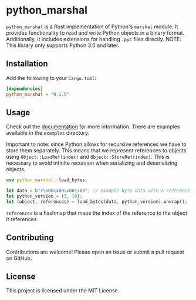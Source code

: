 # python_marshal

`python_marshal` is a Rust implementation of Python's `marshal` module. It provides functionality to read and write Python objects in a binary format. Additionally, it includes extensions for handling `.pyc` files directly.
NOTE: This library only supports Python 3.0 and later.

## Installation

Add the following to your `Cargo.toml`:

```toml
[dependencies]
python_marshal = "0.1.0"
```

## Usage

Check out the [documentation](https://docs.rs/python_marshal) for more information.
There are examples available in the `examples` directory.

Important to note: since Python allows for recursive references we have to store them separately.
This means that we represent references to objects using `Object::LoadRef(index)` and `Object::StoreRef(index)`. This is necessary to avoid infinite recursion when serializing and deserializing objects.

```rust
use python_marshal::load_bytes;

let data = b"r\x00\x00\x00\x00"; // Example byte data with a reference
let python_version = (3, 10);
let (object, references) = load_bytes(data, python_version).unwrap();
```
`references` is a hashmap that maps the index of the reference to the object it references.


## Contributing

Contributions are welcome! Please open an issue or submit a pull request on GitHub.

## License

This project is licensed under the MIT License.
